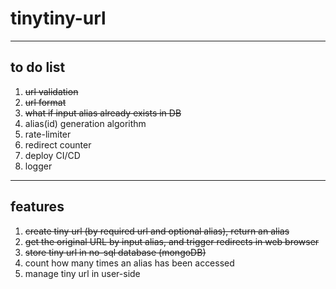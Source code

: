 # tinytiny-url

--------
## to do list
1. ~~url validation~~
2. ~~url format~~
3. ~~what if input alias already exists in DB~~
4. alias(id) generation algorithm
5. rate-limiter
6. redirect counter
7. deploy CI/CD
8. logger

--------
## features
1. ~~create tiny url (by required url and optional alias), return an alias~~
2. ~~get the original URL by input alias, and trigger redirects in web browser~~
3. ~~store tiny url in no-sql database (mongoDB)~~
4. count how many times an alias has been accessed
5. manage tiny url in user-side